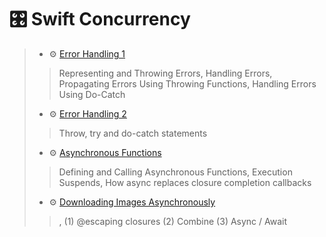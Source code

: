 # 🎛 Swift Concurrency

> - ⚙️ [Error Handling 1](./SwiftConcurrency/ErrorHandling1.swift)
> > Representing and Throwing Errors, Handling Errors, Propagating Errors Using Throwing Functions, Handling Errors Using Do-Catch
> - ⚙️ [Error Handling 2](./SwiftConcurrency/ErrorHandling2.swift)
> > Throw, try and do-catch statements
> - ⚙️ [Asynchronous Functions](./SwiftConcurrency/Concurrency1.swift)
> > Defining and Calling Asynchronous Functions, Execution Suspends, How async replaces closure completion callbacks
> - ⚙️ [Downloading Images Asynchronously](./SwiftConcurrency/DownloadingImageAsync.swift)
> > , (1) @escaping closures (2) Combine (3) Async / Await
